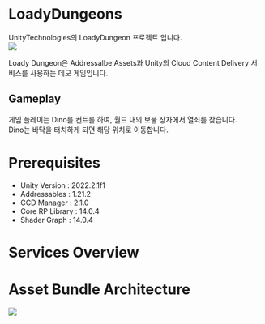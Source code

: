 # LoadyDungeons
UnityTechnologies의 LoadyDungeon 프로젝트 입니다.        
![](https://github.com/PlaywithGames/LoadyDungeons/blob/main/Docs/Overview/Overview_01.png)

Loady Dungeon은 Addressalbe Assets과 Unity의 Cloud Content Delivery 서비스를 사용하는 데모 게임입니다.         

## Gameplay
게임 플레이는 Dino를 컨트롤 하여, 월드 내의 보물 상자에서 열쇠를 찾습니다.    
Dino는 바닥을 터치하게 되면 해당 위치로 이동합니다.           

# Prerequisites
 - Unity Version : 2022.2.1f1
 - Addressables : 1.21.2
 - CCD Manager : 2.1.0
 - Core RP Library : 14.0.4
 - Shader Graph : 14.0.4

# Services Overview

# Asset Bundle Architecture
![](https://github.com/PlaywithGames/LoadyDungeons/blob/main/Docs/Overview/Overview_02.png)
